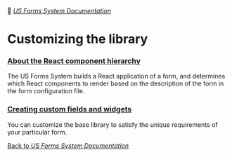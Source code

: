 :book: [*US Forms System Documentation*](../../README.md)

# Customizing the library

### [About the React component hierarchy](about-the-react-component-hierarhcy.md)

The US Forms System builds a React application of a form, and determines which React components to render based on the description of the form in the form configuration file.

### [Creating custom fields and widgets](creating-custom-fields-and-widgets.md)

You can customize the base library to satisfy the unique requirements of your particular form.

[Back to *US Forms System Documentation*](../../README.md)
